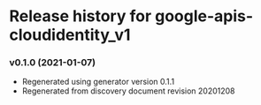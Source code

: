 # Release history for google-apis-cloudidentity_v1

### v0.1.0 (2021-01-07)

* Regenerated using generator version 0.1.1
* Regenerated from discovery document revision 20201208

